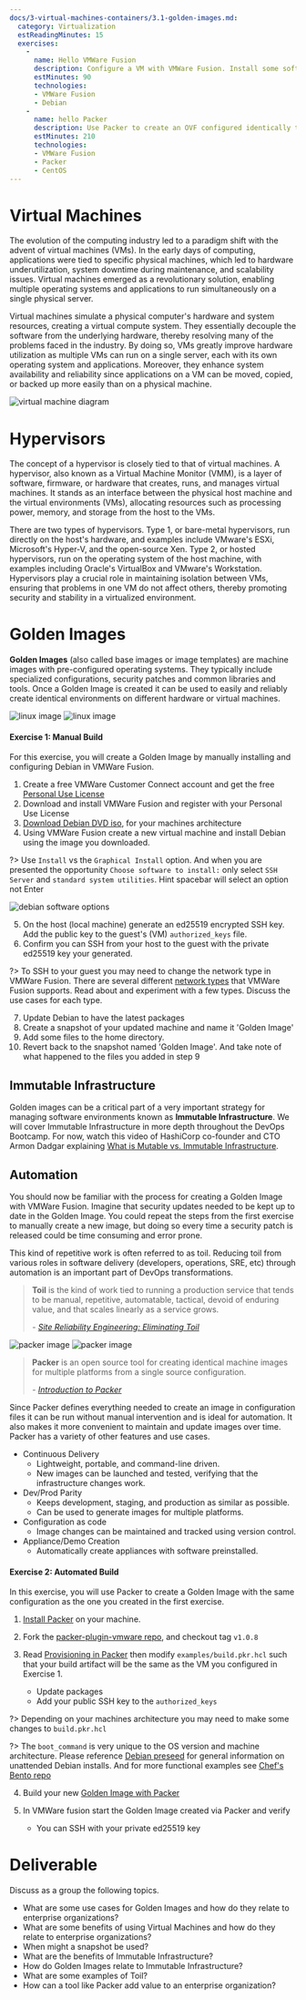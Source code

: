 ```yaml
---
docs/3-virtual-machines-containers/3.1-golden-images.md:
  category: Virtualization
  estReadingMinutes: 15
  exercises:
    -
      name: Hello VMWare Fusion
      description: Configure a VM with VMWare Fusion. Install some software and configure it for SSH
      estMinutes: 90
      technologies:
      - VMWare Fusion
      - Debian
    -
      name: hello Packer
      description: Use Packer to create an OVF configured identically to the VM you configured in exercise 1
      estMinutes: 210
      technologies:
      - VMWare Fusion
      - Packer
      - CentOS
---
```


# Virtual Machines

The evolution of the computing industry led to a paradigm shift with the advent of virtual machines (VMs). In the early days of computing, applications were tied to specific physical machines, which led to hardware underutilization, system downtime during maintenance, and scalability issues. Virtual machines emerged as a revolutionary solution, enabling multiple operating systems and applications to run simultaneously on a single physical server.

Virtual machines simulate a physical computer's hardware and system resources, creating a virtual compute system. They essentially decouple the software from the underlying hardware, thereby resolving many of the problems faced in the industry. By doing so, VMs greatly improve hardware utilization as multiple VMs can run on a single server, each with its own operating system and applications. Moreover, they enhance system availability and reliability since applications on a VM can be moved, copied, or backed up more easily than on a physical machine.

![virtual machine diagram](img3/vm-diagram.png ':class=img-center :alt= vm diagram')

# Hypervisors

The concept of a hypervisor is closely tied to that of virtual machines. A hypervisor, also known as a Virtual Machine Monitor (VMM), is a layer of software, firmware, or hardware that creates, runs, and manages virtual machines. It stands as an interface between the physical host machine and the virtual environments (VMs), allocating resources such as processing power, memory, and storage from the host to the VMs.

There are two types of hypervisors. Type 1, or bare-metal hypervisors, run directly on the host's hardware, and examples include VMware's ESXi, Microsoft's Hyper-V, and the open-source Xen. Type 2, or hosted hypervisors, run on the operating system of the host machine, with examples including Oracle's VirtualBox and VMware's Workstation. Hypervisors play a crucial role in maintaining isolation between VMs, ensuring that problems in one VM do not affect others, thereby promoting security and stability in a virtualized environment.

# Golden Images

**Golden Images** (also called base images or image templates) are machine images with pre-configured operating systems. They typically include specialized configurations, security patches and common libraries and tools. Once a Golden Image is created it can be used to easily and reliably create identical environments on different hardware or virtual machines.

![linux image](img3/linux_light.svg ':size=100x100 :class=light-mode-icon :alt= linux image; light mode')
![linux image](img3/linux_dark.svg ':size=100x100 :class=dark-mode-icon :alt= linux image; dark mode')

#### Exercise 1: Manual Build

For this exercise, you will create a Golden Image by manually installing and configuring Debian in VMWare Fusion.

1. Create a free VMWare Customer Connect account and get the free [Personal Use License](https://customerconnect.vmware.com/en/evalcenter?p=fusion-player-personal-13)
2. Download and install VMWare Fusion and register with your Personal Use License
3. [Download Debian DVD iso](https://www.debian.org/releases/bullseye/debian-installer/), for your machines architecture
4. Using VMWare Fusion create a new virtual machine and install Debian using the image you downloaded.

  ?> Use `Install` vs the `Graphical Install` option. And when you are presented the opportunity `Choose software to install:` only select `SSH Server` and `standard system utilities`. Hint spacebar will select an option not Enter

![debian software options](img3/debian-install.png ':class=img-center :alt= debian software options')

5. On the host (local machine) generate an ed25519 encrypted SSH key. Add the public key to the guest's (VM) `authorized_keys` file.
6. Confirm you can SSH from your host to the guest with the private ed25519 key your generated.

  ?> To SSH to your guest you may need to change the network type in VMWare Fusion. There are several different [network types](https://kb.vmware.com/s/article/1022264) that VMWare Fusion supports. Read about and experiment with a few types. Discuss the use cases for each type.

7. Update Debian to have the latest packages
8. Create a snapshot of your updated machine and name it 'Golden Image'
9. Add some files to the home directory.
10. Revert back to the snapshot named 'Golden Image'. And take note of what happened to the files you added in step 9

## Immutable Infrastructure

Golden images can be a critical part of a very important strategy for managing software environments known as **Immutable Infrastructure**. We will cover Immutable Infrastructure in more depth throughout the DevOps Bootcamp. For now, watch this video of HashiCorp co-founder and CTO Armon Dadgar explaining [What is Mutable vs. Immutable Infrastructure](https://www.hashicorp.com/resources/what-is-mutable-vs-immutable-infrastructure/).

## Automation

You should now be familiar with the process for creating a Golden Image with VMWare Fusion. Imagine that security updates needed to be kept up to date in the Golden Image. You could repeat the steps from the first exercise to manually create a new image, but doing so every time a security patch is released could be time consuming and error prone.

This kind of repetitive work is often referred to as toil. Reducing toil from various roles in software delivery (developers, operations, SRE, etc) through automation is an important part of DevOps transformations.

> **Toil** is the kind of work tied to running a production service that tends to be manual, repetitive, automatable, tactical, devoid of enduring value, and that scales linearly as a service grows.
>
> *- [Site Reliability Engineering: Eliminating Toil](https://landing.google.com/sre/sre-book/chapters/eliminating-toil/)*

![packer image](img3/packer_light.svg ':size=350x350 :class=light-mode-icon :alt= packer image; light mode')
![packer image](img3/packer_dark.svg ':size=350x350 :class=dark-mode-icon :alt= packer image; light mode')

> **Packer** is an open source tool for creating identical machine images for multiple platforms from a single source configuration.
>
> *- [Introduction to Packer](https://www.packer.io/intro)*

Since Packer defines everything needed to create an image in configuration files it can be run without manual intervention and is ideal for automation. It also makes it more convenient to maintain and update images over time. Packer has a variety of other features and use cases.

- Continuous Delivery
  - Lightweight, portable, and command-line driven.
  - New images can be launched and tested, verifying that the infrastructure changes work.
- Dev/Prod Parity
  - Keeps development, staging, and production as similar as possible.
  - Can be used to generate images for multiple platforms.
- Configuration as code
  - Image changes can be maintained and tracked using version control.
- Appliance/Demo Creation
  - Automatically create appliances with software preinstalled.

#### Exercise 2: Automated Build

In this exercise, you will use Packer to create a Golden Image with the same configuration as the one you created in the first exercise.

1. [Install Packer](https://learn.hashicorp.com/packer/getting-started/install) on your machine.

2. Fork the [packer-plugin-vmware repo](https://github.com/hashicorp/packer-plugin-vmware/tree/v1.0.8), and checkout tag `v1.0.8`

3. Read [Provisioning in Packer](https://developer.hashicorp.com/packer/tutorials/docker-get-started/docker-get-started-provision) then modify `examples/build.pkr.hcl` such that your build artifact will be the same as the VM you configured in Exercise 1.
    - Update packages
    - Add your public SSH key to the `authorized_keys`

  ?> Depending on your machines architecture you may need to make some changes to `build.pkr.hcl`

  ?> The `boot_command` is very unique to the OS version and machine architecture. Please reference [Debian preseed](https://developer.hashicorp.com/packer/guides/automatic-operating-system-installs/preseed_ubuntu) for general information on unattended Debian installs. And for more functional examples see [Chef's Bento repo](https://github.com/chef/bento/tree/v202302.22.0/packer_templates)

4. Build your new [Golden Image with Packer](https://github.com/hashicorp/packer-plugin-vmware/tree/v1.0.8/example#running-vmware-fusion-examples)

5. In VMWare fusion start the Golden Image created via Packer and verify
    - You can SSH with your private ed25519 key

# Deliverable

Discuss as a group the following topics.

- What are some use cases for Golden Images and how do they relate to enterprise organizations?
- What are some benefits of using Virtual Machines and how do they relate to enterprise organizations?
- When might a snapshot be used?
- What are the benefits of Immutable Infrastructure?
- How do Golden Images relate to Immutable Infrastructure?
- What are some examples of Toil?
- How can a tool like Packer add value to an enterprise organization?

